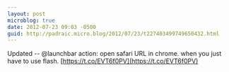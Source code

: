 ```yaml
---
layout: post
microblog: true
date: 2012-07-23 09:03 -0500
guid: http://padraic.micro.blog/2012/07/23/t227403499749650432.html
---
```

Updated -- @launchbar action: open safari URL in chrome. when you just have to use flash. [https://t.co/EVT6f0PV](https://t.co/EVT6f0PV)

